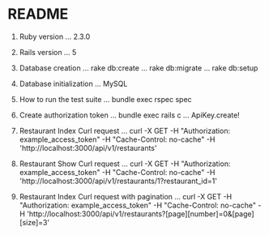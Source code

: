 # README

1. Ruby version
... 2.3.0

2. Rails version
... 5

3. Database creation
... rake db:create
... rake db:migrate
... rake db:setup

4. Database initialization
... MySQL

5. How to run the test suite
... bundle exec rspec spec

6. Create authorization token
... bundle exec rails c
... ApiKey.create!

7. Restaurant Index Curl request
... curl -X GET -H "Authorization: example_access_token" -H "Cache-Control: no-cache" -H 'http://localhost:3000/api/v1/restaurants'

8. Restaurant Show Curl request
... curl -X GET -H "Authorization: example_access_token" -H "Cache-Control: no-cache" -H 'http://localhost:3000/api/v1/restaurants/1?restaurant_id=1'

9. Restaurant Index Curl request with pagination
... curl -X GET -H "Authorization: example_access_token" -H "Cache-Control: no-cache" -H 'http://localhost:3000/api/v1/restaurants?[page][number]=0&[page][size]=3'
